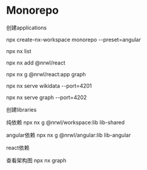 # Monorepo

创建applications 

npx create-nx-workspace monorepo --preset=angular

npx nx list

npx nx add @nrwl/react

npx nx g @nrwl/react:app graph

npx nx serve wikidata --port=4201

npx nx serve graph --port=4202

创建libraries

纯依赖
npx nx g @nrwl/workspace:lib lib-shared

angular依赖
npx nx g @nrwl/angular:lib lib-angular


react依赖


查看架构图
npx nx graph